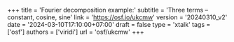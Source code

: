 +++
title = 'Fourier decomposition example:'
subtitle = 'Three terms –constant, cosine, sine'
link = 'https://osf.io/ukcmw'
version = '20240310_v2'
date = '2024-03-10T17:10:00+07:00'
draft = false
type = 'xtalk'
tags = ['osf']
authors = ['viridi']
url = 'osf/ukcmw'
+++
<!--more-->
